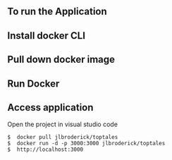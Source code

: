 ## To run the Application

## Install docker CLI

## Pull down docker image

## Run Docker

## Access application

Open the project in visual studio code

```
$  docker pull jlbroderick/toptales
$  docker run -d -p 3000:3000 jlbroderick/toptales
$  http://localhost:3000

```
